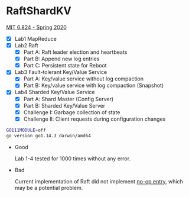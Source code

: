# RaftShardKV

[MIT 6.824 - Spring 2020](http://nil.lcs.mit.edu/6.824/2020/schedule.html)

- [x] Lab1 MapReduce
- [x] Lab2 Raft
  - [x] Part A: Raft leader election and heartbeats
  - [x] Part B: Append new log entries
  - [x] Part C: Persistent state for Reboot
- [x] Lab3 Fault-tolerant Key/Value Service
  - [x] Part A: Key/value service without log compaction
  - [x] Part B: Key/value service with log compaction (Snapshot)
- [x] Lab4 Sharded Key/Value Service
  - [x] Part A: Shard Master (Config Server)
  - [x] Part B: Sharded Key/Value Server
  - [x] Challenge I: Garbage collection of state
  - [x] Challenge II: Client requests during configuration changes

```bash
GO111MODULE=off
go version go1.14.3 darwin/amd64
```

- Good

  Lab 1-4 tested for 1000 times without any error.

- Bad

  Current implementation of Raft did not implement [no-op entry](https://github.com/hashicorp/raft/blob/master/raft.go#L442), which may be a potential problem.

  
